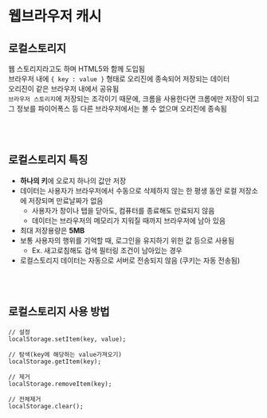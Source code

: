 # 웹브라우저 캐시

## 로컬스토리지

웹 스토리지라고도 하며 HTML5와 함께 도입됨    
브라우저 내에 `{ key : value }` 형태로 오리진에 종속되어 저장되는 데이터  
오리진이 같은 브라우저 내에서 공유됨  
`브라우저 스토리지`에 저장되는 조각이기 때문에, 크롬을 사용한다면 크롬에만 저장이 되고 그 정보를 파이어폭스 등 다른 브라우저에서는 볼 수 없으며 오리진에 종속됨

<br><br>

## 로컬스토리지 특징

* **하나의 키**에 오로지 하나의 값만 저장
* 데이터는 사용자가 브라우저에서 수동으로 삭제하지 않는 한 평생 동안 로컬 저장소에 저장되며 만료날짜가 없음
  * 사용자가 창이나 탭을 닫아도, 컴퓨터를 종료해도 만료되지 않음 
  * 데이터는 브라우저의 메모리가 지워질 때까지 브라우저에 남아 있음
* 최대 저장용량은 **5MB**
* 보통 사용자의 행위를 기억할 때, 로그인을 유지하기 위한 값 등으로 사용됨
  * Ex. 새고로침해도 검색 필터링 조건이 남아있는 경우 
* 로컬스토리지 데이터는 자동으로 서버로 전송되지 않음 (쿠키는 자동 전송됨)

<br><br>

## 로컬스토리지 사용 방법 

```
// 설정 
localStorage.setItem(key, value);

// 탐색(key에 해당하는 value가져오기)
localStorage.getItem(key);

// 제거 
localStorage.removeItem(key);

// 전체제거 
localStorage.clear();
```

